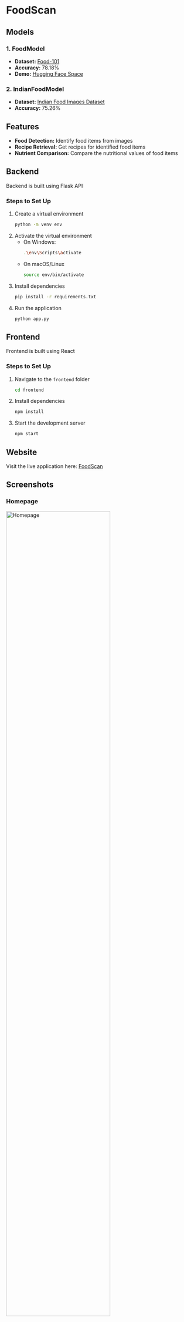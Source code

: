 
# FoodScan
<!--
A web application built using machine learning models to identify food items integrates APIs to fetch detailed recipes and perform nutrient comparisons. The application is developed using Flask and React
-->
## Models

### 1. FoodModel
- **Dataset:** [Food-101](https://www.kaggle.com/datasets/kmader/food41)
- **Accuracy:** 78.18%
- **Demo:** [Hugging Face Space](https://huggingface.co/spaces/parisha270/CGAS)  

### 2. IndianFoodModel
- **Dataset:** [Indian Food Images Dataset](https://www.kaggle.com/datasets/iamsouravbanerjee/indian-food-images-dataset)
- **Accuracy:** 75.26%

## Features
- **Food Detection:** Identify food items from images
- **Recipe Retrieval:** Get recipes for identified food items
- **Nutrient Comparison:** Compare the nutritional values of food items

## Backend
Backend is built using Flask API

### Steps to Set Up
1. Create a virtual environment
   ```bash
   python -m venv env
   ```
2. Activate the virtual environment
   - On Windows:
     ```bash
     .\env\Scripts\activate
     ```
   - On macOS/Linux
     ```bash
     source env/bin/activate
     ```
3. Install dependencies
   ```bash
   pip install -r requirements.txt
   ```
4. Run the application
   ```bash
   python app.py
   ```

## Frontend
Frontend is built using React

### Steps to Set Up
1. Navigate to the `frontend` folder
   ```bash
   cd frontend
   ```
2. Install dependencies
   ```bash
   npm install
   ```
3. Start the development server
   ```bash
   npm start
   ```

## Website
Visit the live application here: [FoodScan](https://food-scan.vercel.app/)

## Screenshots

### Homepage  
  <img src="https://github.com/user-attachments/assets/ade71572-fdf9-46e3-935a-883374167489" alt="Homepage" width="75%">

### Features  
  <img src="https://github.com/user-attachments/assets/2bcf0bd6-4d0c-40f9-aa36-77bb9a004601" alt="Features" width="75%">

#### Food Detection  
  <img src="https://github.com/user-attachments/assets/208ca952-0975-405f-85f0-b1bc00db740e" alt="Food Detection" width="75%">

#### Recipe Retrieval  
 <img src="https://github.com/user-attachments/assets/110f79c1-28ef-4f91-8fef-746c4dbf6b77" alt="Nutrient Comparison 1" width="75%">

#### Nutrient Comparison  
<p >
  <img src="https://github.com/user-attachments/assets/b821c050-5305-40ff-848d-3b68e3be1b06" alt="Nutrient Comparison 1" width="45%">
  <img src="https://github.com/user-attachments/assets/d0d3c5d3-a347-475d-a722-3a0fcaa712cb" alt="Nutrient Comparison 2" width="45%">
</p>  

#### Diet Plan  
<p >
  <img src="https://github.com/user-attachments/assets/af075840-d763-49e1-ab49-c854cb508e0e" alt="Diet Plan 1" width="45%">
  <img src="https://github.com/user-attachments/assets/f570bd02-7d10-460e-bcf5-ba7da7c44776" alt="Diet Plan 2" width="45%">
</p>



